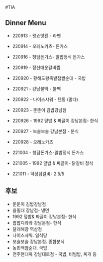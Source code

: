 #TIA


## Dinner Menu

- 220913 - 왓쇼잇켄 - 라맨
- 220914 - 오레노카츠- 돈가스
- 220916 - 청담돈가스- 알밥정식 돈가스

- 220919 - 짚신매운갈비찜
- 220920 - 황해도왕족발찹쌀순대 - 국밥
- 220921 - 강남불백 - 불백
- 220922 - 나이스샤워 - 텐동 (멀다)
- 220923 - 뚠뚠이 김밥강남점

- 220926 - 1992 덮밥 & 짜글이 강남본점- 한식
- 220927 - 보슬보슬 강남본점 - 분식
- 220928 - 오레노카츠

- 221004 - 청담돈가스-알밥정식 돈가스
- 221005 - 1992 덮밥 & 짜글이- 닭갈비 정식

- 221011 - 덕성닭갈비- 2.5/5

## 후보
- 뚠뚠이 김밥강남점
- 을밀대 강남점- 냉면
- 1992 덮밥& 짜글이 강남본점- 한식
- 밥밥디라라 강남본점- 한식
- 달래해장 역삼점
- 나이스샤워. 일식당
- 보슬보슬 강남본점. 종합분식
- 농민백암순대. 국밥
- 전주현대옥 강남대로점 - 국밥, 비빔밥, 찌개 등


